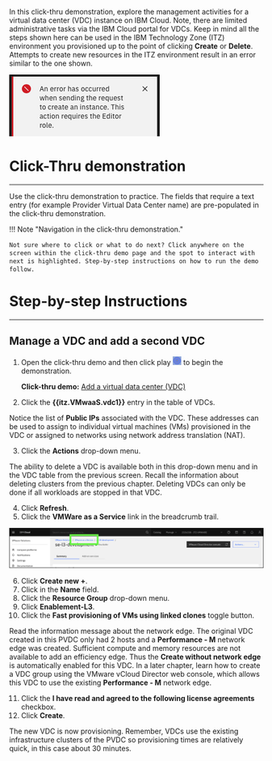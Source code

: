 In this click-thru demonstration, explore the management activities for a virtual data center (VDC) instance on IBM Cloud. Note, there are limited administrative tasks via the IBM Cloud portal for VDCs. Keep in mind all the steps shown here can be used in the IBM Technology Zone (ITZ) environment you provisioned up to the point of clicking **Create** or **Delete**. Attempts to create new resources in the ITZ environment result in an error similar to the one shown.

![](_attachments/CreateFailure.png)

#
# Click-Thru demonstration
-----------------------------

 Use the click-thru demonstration to practice. The fields that require a text entry (for example Provider Virtual Data Center name) are pre-populated in the click-thru demonstration. 

!!! Note "Navigation in the click-thru demonstration."
    
    Not sure where to click or what to do next? Click anywhere on the screen within the click-thru demo page and the spot to interact with next is highlighted. Step-by-step instructions on how to run the demo follow.

#
# Step-by-step Instructions
----------------------

##
## Manage a VDC and add a second VDC

1. Open the click-thru demo and then click play ![](_attachments/ClickThruPlayButton.png) to begin the demonstration.

     **Click-thru demo:** <a href="https://ibm.github.io/SalesEnablement-VMware-L3/includes/VMwaaS-add-VDC/index.html" target ="_blank">Add a virtual data center (VDC)</a>

2. Click the **{{itz.VMwaaS.vdc1}}** entry in the table of VDCs.

Notice the list of **Public IPs** associated with the VDC. These addresses can be used to assign to individual virtual machines (VMs) provisioned in the VDC or assigned to networks using network address translation (NAT).

3. Click the **Actions** drop-down menu.

The ability to delete a VDC is available both in this drop-down menu and in the VDC table from the previous screen. Recall the information about deleting clusters from the previous chapter. Deleting VDCs can only be done if all workloads are stopped in that VDC.

4. Click **Refresh**.
5. Click the **VMWare as a Service** link in the breadcrumb trail.

![](_attachments/breadCrumb.png)

6. Click **Create new +**.
7. Click in the **Name** field.
8. Click the **Resource Group** drop-down menu.
9.  Click **Enablement-L3**.
10. Click the **Fast provisioning of VMs using linked clones** toggle button.

Read the information message about the network edge. The original VDC created in this PVDC only had 2 hosts and a **Performance - M** network edge was created. Sufficient compute and memory resources are not available to add an efficiency edge. Thus the **Create without network edge** is automatically enabled for this VDC. In a later chapter, learn how to create a VDC group using the VMware vCloud Director web console, which allows this VDC to use the existing **Performance - M** network edge.

11. Click the **I have read and agreed to the following license agreements** checkbox.
12. Click **Create**.

The new VDC is now provisioning. Remember, VDCs use the existing infrastructure clusters of the PVDC so provisioning times are relatively quick, in this case about 30 minutes.

